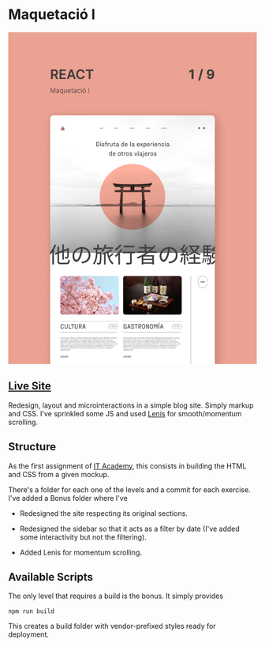 # Maquetació I

![Maquetació I](/nivell-4-bonus/screenshot.png)

## [Live Site](https://react-sprint-1.netlify.app/)

Redesign, layout and microinteractions in a simple blog site. Simply markup and CSS. I've sprinkled some JS and used [Lenis](https://lenis.studiofreight.com/) for smooth/momentum scrolling.

## Structure

As the first assignment of [IT Academy](https://www.barcelonactiva.cat/es/itacademy), this consists in building the HTML and CSS from a given mockup.

There's a folder for each one of the levels and a commit for each exercise.
I've added a Bonus folder where I've

- Redesigned the site respecting its original sections.

- Redesigned the sidebar so that it acts as a filter by date (I've added some interactivity but not the filtering).

- Added Lenis for momentum scrolling.

## Available Scripts

The only level that requires a build is the bonus. It simply provides

```
npm run build
```

This creates a build folder with vendor-prefixed styles ready for deployment.
